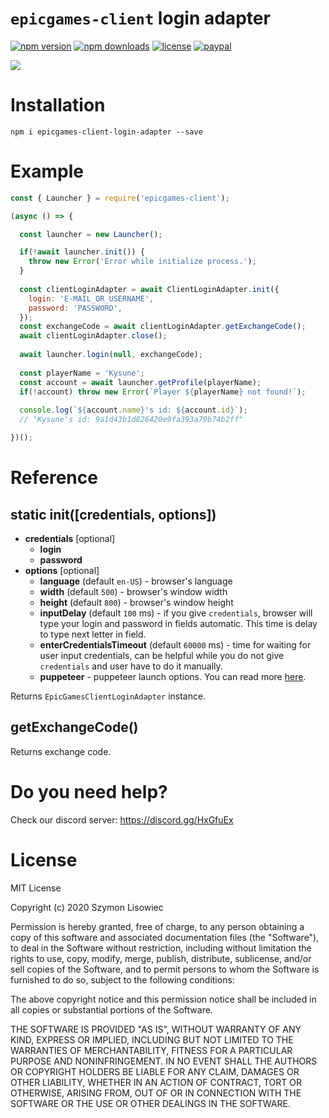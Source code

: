 # `epicgames-client` login adapter
[![npm version](https://img.shields.io/npm/v/epicgames-client-login-adapter.svg)](https://npmjs.com/package/epicgames-client-login-adapter)
[![npm downloads](https://img.shields.io/npm/dm/epicgames-client-login-adapter.svg)](https://npmjs.com/package/epicgames-client-login-adapter)
[![license](https://img.shields.io/npm/l/epicgames-client-login-adapter.svg)](https://github.com/SzymonLisowiec/node-epicgames-client-login-adapter/blob/master/LICENSE.MD)
[![paypal](https://img.shields.io/badge/paypal-donate-orange.svg)](https://www.paypal.com/cgi-bin/webscr?cmd=_donations&business=szymonlisowiec%40gmail.com&currency_code=USD&source=url)

![](https://github.com/SzymonLisowiec/node-epicgames-client-login-adapter/blob/master/assets/screenshot.png?raw=true)
# Installation
```
npm i epicgames-client-login-adapter --save
```

# Example
```javascript
const { Launcher } = require('epicgames-client');

(async () => {

  const launcher = new Launcher();

  if(!await launcher.init()) {
    throw new Error('Error while initialize process.');
  }
  
  const clientLoginAdapter = await ClientLoginAdapter.init({
    login: 'E-MAIL_OR_USERNAME',
    password: 'PASSWORD',
  });
  const exchangeCode = await clientLoginAdapter.getExchangeCode();
  await clientLoginAdapter.close();
  
  await launcher.login(null, exchangeCode);
  
  const playerName = 'Kysune';
  const account = await launcher.getProfile(playerName);
  if(!account) throw new Error(`Player ${playerName} not found!`);
	
  console.log(`${account.name}'s id: ${account.id}`);
  // "Kysune's id: 9a1d43b1d826420e9fa393a79b74b2ff"

})();
```

# Reference

## static init([credentials, options])
- **credentials** [optional]
  - **login**
  - **password**
- **options** [optional]
  - **language** (default `en-US`) - browser's language
  - **width** (default `500`) - browser's window width
  - **height** (default `800`) - browser's window height
  - **inputDelay** (default `100` ms) - if you give `credentials`, browser will type your login and password in fields automatic. This time is delay to type next letter in field.
  - **enterCredentialsTimeout** (default `60000` ms) - time for waiting for user input credentials, can be helpful while you do not give `credentials` and user have to do it manually.
  - **puppeteer** - puppeteer launch options. You can read more [here](https://pptr.dev/#?product=Puppeteer&version=v2.1.1&show=api-puppeteerlaunchoptions).

Returns `EpicGamesClientLoginAdapter` instance.

## getExchangeCode()
Returns exchange code.

# Do you need help?
Check our discord server: https://discord.gg/HxGfuEx

# License
MIT License

Copyright (c) 2020 Szymon Lisowiec

Permission is hereby granted, free of charge, to any person obtaining a copy
of this software and associated documentation files (the "Software"), to deal
in the Software without restriction, including without limitation the rights
to use, copy, modify, merge, publish, distribute, sublicense, and/or sell
copies of the Software, and to permit persons to whom the Software is
furnished to do so, subject to the following conditions:

The above copyright notice and this permission notice shall be included in all
copies or substantial portions of the Software.

THE SOFTWARE IS PROVIDED "AS IS", WITHOUT WARRANTY OF ANY KIND, EXPRESS OR
IMPLIED, INCLUDING BUT NOT LIMITED TO THE WARRANTIES OF MERCHANTABILITY,
FITNESS FOR A PARTICULAR PURPOSE AND NONINFRINGEMENT. IN NO EVENT SHALL THE
AUTHORS OR COPYRIGHT HOLDERS BE LIABLE FOR ANY CLAIM, DAMAGES OR OTHER
LIABILITY, WHETHER IN AN ACTION OF CONTRACT, TORT OR OTHERWISE, ARISING FROM,
OUT OF OR IN CONNECTION WITH THE SOFTWARE OR THE USE OR OTHER DEALINGS IN THE
SOFTWARE.
